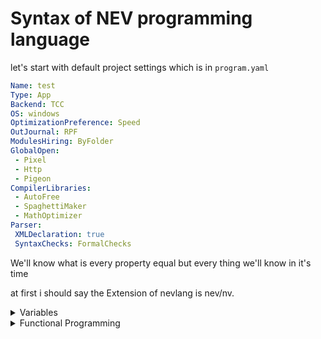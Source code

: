 # Syntax of NEV programming language 

let's start with default project settings which is in `program.yaml`
```yaml
Name: test
Type: App
Backend: TCC
OS: windows
OptimizationPreference: Speed
OutJournal: RPF
ModulesHiring: ByFolder
GlobalOpen:
 - Pixel
 - Http
 - Pigeon
CompilerLibraries:
 - AutoFree
 - SpaghettiMaker
 - MathOptimizer
Parser:
 XMLDeclaration: true
 SyntaxChecks: FormalChecks
```
We'll know what is every property equal but every thing we'll know in it's time

at first i should say the Extension of nevlang is nev/nv.
<details>
<summary>Variables</summary>

## Variables and Data types
nev supports a big range of variables types let's learn it



### Read-Only variables
Nevlang is immutable by default so let's start with immutable variables
To declare an immutable variable you should use `:=` operator
And not '=' to make difference between change calue and declare a variable
For example:
```nev
fingers := 5  // There are 5 finger in every hand
legs := 2     // Every human has 2 legs
```



### Mutable variables
You should declare any variables immutable but only if necessary use `vmut` keyword to make it mutable
For example:
```nev
mut customers := 77   // There are mutable number of customers
mut contributors := 2   // There are mutable number of contributors
```


#### Nullable variables
Nev is null safety programming language to declare nullable mutable variable u should use `Option`
For example:
```nev
age := option(45) // Use option function that return option variable
mut name := Option("ahmed") // Declare an Option variabel
```



### Datatypes
Nev support a range of types of variables.

So let's start with easy and simple types that the compiler will specify the type of variables to it if u didn't
| Type   | Length |
| ------ | ------ |
| `num`  | auto   |
| `str`  | auto   |
| `char` | 1-byte |
| `bool` | 1-bit  |

`num` type isn't performance choice and it makes calculations slow and `FormalChecks` mode will warn you if you used it so let's start with static-length numeric types
| Signed | Unsigned | Float  | Complex      | Length  |
| ------ | -------- | ------ | ------------ | ------- |
| `i8`   | `u8`     | ...... | ............ | 1-byte  |
| `i16`  | `u16`    | `f16`  | ............ | 2-byte  |
| `i32`  | `u32`    | `f32`  | `complex32`  | 4-byte  |
| `i64`  | `u64`    | `f64`  | `complex64`  | 8-byte  |


To specify the type of the variable you should write it after color that is after the variable's name.
For examples:
```nev
mut intger := i32(256)
mut float := f64(256)
```



### Array
Nev supports arrays.
An array is a data structure that stores a collection of elements. These elements can be of the same type and are accessed using an index. Arrays are commonly used to store lists of data and enable efficient access to individual elements.

#### Creating an Array
```nev
// Creating an array of numbers
numbers := [1, 2, 3, 4, 5]

// Creating an array of strings with type specified
fruits := [str](["apple", "banana", "cherry"])
```



<details>
<summary>String</summary>

### str and its functions

</details>

</details>


<details>
<summary>Functional Programming</summary>

## Functions and FP
Nev supports a range of FP features lets know it together!




### Functions
Functions in Nev is a block of code that performs a specific task. Functions are used to modularize and reuse code, as well as to improve the readability and structure of a program.
Declare functions is easy like datatypes declaration but the different u use `fun` keyword instead of `val`/`var` and after name or type of function you don't use equal sign and just write function value or `scope`


#### How to declare a scope
There is a 2 types of scope in nev the first one wich is curly-brackets scope and the second one is single-line scope using `=>` and if you using that scope in function that return a value you will write a value directly after `=>` without `return` keyword. 


#### How to declare a function
The syntax of declare a function is 
fun `keyword` + name of function + scope
and you can specify arguments and type of function using type color after function name than type than arguments between brackets like
`function_name + :: + function_type + ( + arguments + ) + scope`
For Example:
```nev
info :: nul() => cmd.print("here is the info...": line) // that is a void function returns nul
double :: i32(x: i32) => x * 2
sum :: i32(x: i32, y: i32) => x + y
main :: { // U can don't care about 'nul()' and compiler'll handle it 
    info() 
    print_line(double(50): line)
    print_line(sum(double(50), 50): line)
}
```
output:
```
here is the info...
100
150
```
Note that `::` means equals like := for variables but for functions `function type + ( + arguments + )` is like variable type but for function and scope is the value.




### Anonymous functions & Closures
Anonymous functions: that is normal functions that can be declared in another functions.
Closures: This means that anonymous functions can inherit variables from the scope they were created in.
For example:
```nev
main :: {
    mut arr := [1, 2, 3]
    add_number :: (x: i32, mut arr) => arr << x
    len := arr.len
    repeat i, 10 - len {
        add_number(i + len)
    }
    arr.for_each(x) => cmd.print(x + ' ')
}
```
output:
``` 1 2 3 4 5 6 7 8 9 10 ```




### Higher-order functions
In functional programming, a higher-order function is a function that can accept other functions as arguments, return functions, or both. They enable abstraction, composition, and the creation of more flexible and reusable code.


#### Function as an Argument
This approach involves passing a function (callback) as an argument to another function.The receiving function can then execute the callback, enabling flexible and customizable behavior.
For example:
```nev
print_output :: (fn: i32(i32), val: i32) {
    print(`The output is: ${fn(val)}`); 
} 
  
square :: i32(x: i32) => x * x

main :: => print_output(square, 5)
```
output:
```
25
```


#### Functions as Return Values
Higher-order functions can also return new functions. This is often used for creating specialized functions or closures. For instance, you can create a function factory that generates functions with specific behavior.
For example:
```nev
multiplier :: (f: i32) =>
	(x: i32) {
		return x * f
	}

fun main {
    double :: multiplier(2)
    triple :: multiplier(3)

    print_line(double(5));
    print_line(triple(5));
}
```
output:
```
10
15
```
</details>
